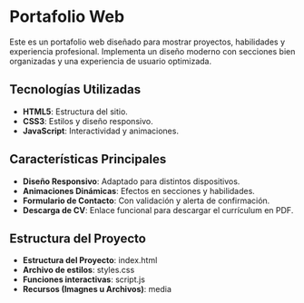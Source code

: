 # Portafolio Web

Este es un portafolio web diseñado para mostrar proyectos, habilidades y experiencia profesional. Implementa un diseño moderno con secciones bien organizadas y una experiencia de usuario optimizada.

## Tecnologías Utilizadas

- **HTML5**: Estructura del sitio.
- **CSS3**: Estilos y diseño responsivo.
- **JavaScript**: Interactividad y animaciones.

## Características Principales

- **Diseño Responsivo**: Adaptado para distintos dispositivos.
- **Animaciones Dinámicas**: Efectos en secciones y habilidades.
- **Formulario de Contacto**: Con validación y alerta de confirmación.
- **Descarga de CV**: Enlace funcional para descargar el currículum en PDF.

## Estructura del Proyecto

- **Estructura del Proyecto**: index.html
- **Archivo de estilos**: styles.css
- **Funciones interactivas**: script.js
- **Recursos (Imagnes u Archivos)**: media
